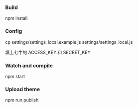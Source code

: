 ### Build

npm install

### Config

cp settings/settings_local.example.js settings/settings_local.js

填上七牛的 ACCESS_KEY 和 SECRET_KEY

### Watch and compile

npm start

### Upload theme

npm run publish
